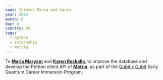 ```yaml
---
name: Interns Maria and Karen
year: 2022
month: 6
day: 8
country: US
tags:
  - python
  - internship
  - metriq
---
```


 To **[Maria Maryam](https://unitary.foundation/posts/intern_maria_maryam_post.html)** and **[Karen Rezkalla](https://unitary.foundation/posts/2022_karen_intern_post.html)**, to improve the database and develop the Python client API of **[Metriq](https://metriq.info/)**, as part of the [Qubit x Qubit](https://www.qubitbyqubit.org/) Early Quantum Career Immersion Program.
